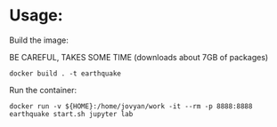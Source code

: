 # Usage:

Build the image:

BE CAREFUL, TAKES SOME TIME (downloads about 7GB of packages)

`docker build . -t earthquake`

Run the container:

`docker run -v ${HOME}:/home/jovyan/work -it --rm -p 8888:8888 earthquake start.sh jupyter lab`
